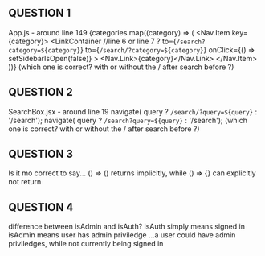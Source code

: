 ## QUESTION 1
App.js - around line 149
{categories.map((category) => (
    <Nav.Item key={category}>
    <LinkContainer
        //line 6 or line 7 ?
        to={`/search?category=${category}`}
        to={`/search/?category=${category}`}
        onClick={() => setSidebarIsOpen(false)}
    >
        <Nav.Link>{category}</Nav.Link>
    </LinkContainer>
    </Nav.Item>
))}
    (which one is correct? with or without the / after search before ?)



## QUESTION 2
SearchBox.jsx - around line 19
navigate( query ? `/search/?query=${query}` : '/search');
navigate( query ? `/search?query=${query}` : '/search');
    (which one is correct? with or without the / after search before ?)




## QUESTION 3
Is it mo correct to say...
() => () returns implicitly, while
() => {} can explicitly not return




## QUESTION 4
difference between isAdmin and isAuth?
isAuth simply means signed in
isAdmin means user has admin priviledge
...a user could have admin priviledges, while not currently being signed in